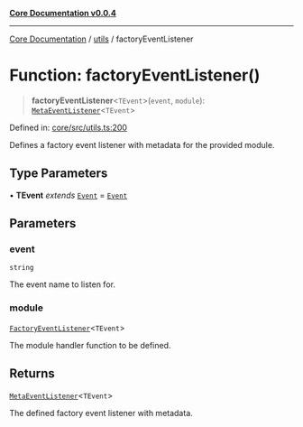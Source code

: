 [**Core Documentation v0.0.4**](../../README.md)

***

[Core Documentation](../../modules.md) / [utils](../README.md) / factoryEventListener

# Function: factoryEventListener()

> **factoryEventListener**\<`TEvent`\>(`event`, `module`): [`MetaEventListener`](../../declarations/interfaces/MetaEventListener.md)\<`TEvent`\>

Defined in: [core/src/utils.ts:200](https://github.com/stonemjs/core/blob/93efe04ef1a71ad6f49c3b315da54d45ace50f23/src/utils.ts#L200)

Defines a factory event listener with metadata for the provided module.

## Type Parameters

• **TEvent** *extends* [`Event`](../../events/Event/classes/Event.md) = [`Event`](../../events/Event/classes/Event.md)

## Parameters

### event

`string`

The event name to listen for.

### module

[`FactoryEventListener`](../../declarations/type-aliases/FactoryEventListener.md)\<`TEvent`\>

The module handler function to be defined.

## Returns

[`MetaEventListener`](../../declarations/interfaces/MetaEventListener.md)\<`TEvent`\>

The defined factory event listener with metadata.
